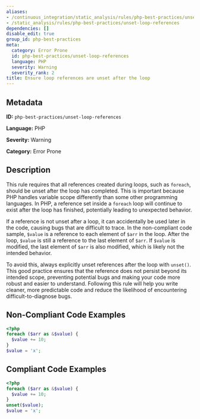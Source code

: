 ```yaml
---
aliases:
- /continuous_integration/static_analysis/rules/php-best-practices/unset-loop-references
- /static_analysis/rules/php-best-practices/unset-loop-references
dependencies: []
disable_edit: true
group_id: php-best-practices
meta:
  category: Error Prone
  id: php-best-practices/unset-loop-references
  language: PHP
  severity: Warning
  severity_rank: 2
title: Ensure loop references are unset after the loop
---
```

<!--  SOURCED FROM https://github.com/DataDog/datadog-static-analyzer-rule-docs -->


## Metadata
**ID:** `php-best-practices/unset-loop-references`

**Language:** PHP

**Severity:** Warning

**Category:** Error Prone

## Description
This rule requires that all references created during loops, such as `foreach`, should be unset after the loop has completed. This is important because PHP handles variable scope differently than some other programming languages. In PHP, a reference set inside a `foreach` loop will continue to exist after the loop has finished, potentially leading to unexpected behavior.

If a reference is not unset after a loop, it can accidentally be used later in the code, causing bugs that are difficult to trace. In the non-compliant code sample, `$value` is a reference to each element of `$arr` in the loop. After the loop, `$value` is still a reference to the last element of `$arr`. If `$value` is modified, the last element of `$arr` is also modified, which is likely not the intended behavior.

To avoid this, always explicitly unset references after the loop with `unset()`. This good practice ensures that the reference does not persist beyond its intended scope, preventing potential bugs and making your code more robust and easier to understand. Following this rule will help you write cleaner, more predictable code and reduce the likelihood of encountering difficult-to-diagnose bugs.

## Non-Compliant Code Examples
```php
<?php
foreach ($arr as &$value) {
  $value += 10;
}
$value = 'x';
```

## Compliant Code Examples
```php
<?php
foreach ($arr as &$value) {
  $value += 10;
}
unset($value);
$value = 'x';
```

